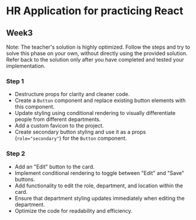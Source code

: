 # HR Application for practicing React

## Week3

Note: The teacher's solution is highly optimized. Follow the steps and try to solve this phase on your own, without directly using the provided solution. Refer back to the solution only after you have completed and tested your implementation.

### Step 1
- Destructure props for clarity and cleaner code.
- Create a `Button` component and replace existing button elements with this component.
- Update styling using conditional rendering to visually differentiate people from different departments.
- Add a custom favicon to the project.
- Create secondary button styling and use it as a props (`role="secondary"`) for the `Button` component.

### Step 2 
- Add an "Edit" button to the card.
- Implement conditional rendering to toggle between "Edit" and "Save" buttons.
- Add functionality to edit the role, department, and location within the card.
- Ensure that department styling updates immediately when editing the department.
- Optimize the code for readability and efficiency.